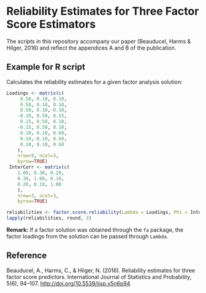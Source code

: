 # Reliability Estimates for Three Factor Score Estimators
The scripts in this repository accompany our paper (Beauducel, Harms & Hilger, 2016) and reflect the appendices A and B of the publication.

## Example for R script
Calculates the reliability estimates for a given factor analysis solution:
```R
Loadings <- matrix(c(
	 0.50,-0.10, 0.10,
 	 0.50, 0.10, 0.10,
 	 0.50, 0.10,-0.10,
 	-0.10, 0.50, 0.15,
 	 0.15, 0.50, 0.10,
 	-0.15, 0.50, 0.10,
 	 0.10, 0.10, 0.60,
 	 0.10,-0.10, 0.60,
 	 0.10, 0.10, 0.60
  	),
 	nrow=9, ncol=3,
 	byrow=TRUE)
 InterCorr <- matrix(c(
 	1.00, 0.30, 0.20,
  	0.30, 1.00, 0.10,
  	0.20, 0.10, 1.00
 	),
 	nrow=3, ncol=3,
 	byrow=TRUE)

reliabilities <- factor.score.reliability(Lambda = Loadings, Phi = InterCorr, Estimators = c("Regression", "Bartlett", "McDonald"))
lapply(reliabilities, round, 3)
```

**Remark:** If a factor solution was obtained through the `fa` package, the factor loadings from the solution can be passed through `Lambda`.

## Reference
Beauducel, A., Harms, C., & Hilger, N. (2016). Reliability estimates for three factor score predictors. International Journal of Statistics and Probability, 5(6), 94–107. http://doi.org/10.5539/ijsp.v5n6p94
